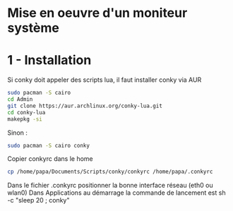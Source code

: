 # Mise en oeuvre d'un moniteur système

# 1 - Installation
Si conky doit appeler des scripts lua, il faut installer conky via AUR
```sh
sudo pacman -S cairo
cd Admin
git clone https://aur.archlinux.org/conky-lua.git 
cd conky-lua
makepkg -si
```
Sinon :
```sh
sudo pacman -S cairo conky
```

Copier conkyrc dans le home
```sh
cp /home/papa/Documents/Scripts/conky/conkyrc /home/papa/.conkyrc
```
Dans le fichier .conkyrc positionner la bonne interface réseau (eth0 ou wlan0)
Dans Applications au démarrage la commande de lancement est sh -c "sleep 20 ; conky"
